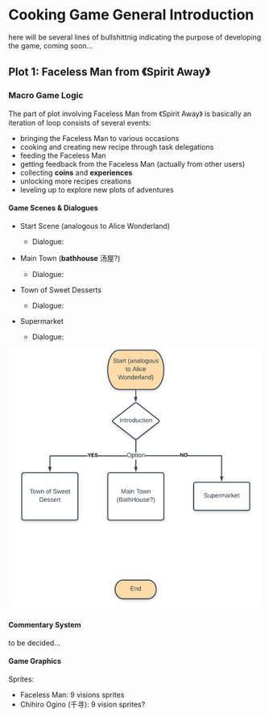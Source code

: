 # Cooking Game General Introduction

here will be several lines of bullshittnig indicating the purpose of developing the game, coming soon...

## Plot 1: Faceless Man from 《Spirit Away》

### Macro Game Logic

The part of plot involving Faceless Man from 《Spirit Away》 is basically an iteration of loop consists of several events:

- bringing the Faceless Man to various occasions
- cooking and creating new recipe through task delegations
- feeding the Faceless Man
- getting feedback from the Faceless Man (actually from other users)
- collecting **coins** and **experiences**
- unlocking more recipes creations
- leveling up to explore new plots of adventures

#### Game Scenes & Dialogues

- Start Scene (analogous to Alice Wonderland)
	- Dialogue:


- Main Town (**bathhouse** 汤屋?)
	- Dialogue:


- Town of Sweet Desserts
	- Dialogue: 


- Supermarket
	- Dialogue:


<img src="./system_diagrams/Faceless_Man.png">


#### Commentary System

to be decided...


#### Game Graphics

Sprites:

- Faceless Man: 9 visions sprites
- Chihiro Ogino (千寻): 9 vision sprites?